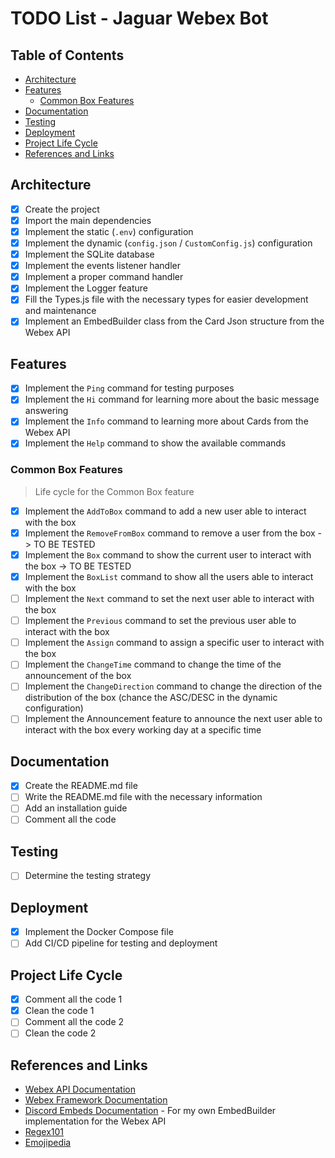 # TODO List - Jaguar Webex Bot

## Table of Contents

- [Architecture](#architecture)
- [Features](#features)
  - [Common Box Features](#common-box-features)
- [Documentation](#documentation)
- [Testing](#testing)
- [Deployment](#deployment)
- [Project Life Cycle](#project-life-cycle)
- [References and Links](#references-and-links)

## Architecture

- [x] Create the project
- [x] Import the main dependencies
- [x] Implement the static (`.env`) configuration
- [x] Implement the dynamic (`config.json` / `CustomConfig.js`) configuration
- [x] Implement the SQLite database
- [x] Implement the events listener handler
- [x] Implement a proper command handler
- [x] Implement the Logger feature
- [x] Fill the Types.js file with the necessary types for easier development and maintenance
- [x] Implement an EmbedBuilder class from the Card Json structure from the Webex API

## Features

- [x] Implement the `Ping` command for testing purposes
- [x] Implement the `Hi` command for learning more about the basic message answering
- [x] Implement the `Info` command to learning more about Cards from the Webex API
- [x] Implement the `Help` command to show the available commands

### Common Box Features

> Life cycle for the Common Box feature

- [x] Implement the `AddToBox` command to add a new user able to interact with the box
- [x] Implement the `RemoveFromBox` command to remove a user from the box -> TO BE TESTED
- [x] Implement the `Box` command to show the current user to interact with the box -> TO BE TESTED
- [x] Implement the `BoxList` command to show all the users able to interact with the box
- [ ] Implement the `Next` command to set the next user able to interact with the box
- [ ] Implement the `Previous` command to set the previous user able to interact with the box
- [ ] Implement the `Assign` command to assign a specific user to interact with the box
- [ ] Implement the `ChangeTime` command to change the time of the announcement of the box
- [ ] Implement the `ChangeDirection` command to change the direction of the distribution of the box (chance the ASC/DESC in the dynamic configuration)
- [ ] Implement the Announcement feature to announce the next user able to interact with the box every working day at a specific time

## Documentation

- [x] Create the README.md file
- [ ] Write the README.md file with the necessary information
- [ ] Add an installation guide
- [ ] Comment all the code

## Testing

- [ ] Determine the testing strategy

## Deployment

- [x] Implement the Docker Compose file
- [ ] Add CI/CD pipeline for testing and deployment

## Project Life Cycle

- [x] Comment all the code 1
- [x] Clean the code 1
- [ ] Comment all the code 2
- [ ] Clean the code 2

## References and Links

- [Webex API Documentation](https://developer.webex.com/docs/creating-a-chatbot-with-the-node-bot-framework)
- [Webex Framework Documentation](https://github.com/WebexCommunity/webex-node-bot-framework?tab=readme-ov-file#event_mentioned)
- [Discord Embeds Documentation](https://discordjs.guide/popular-topics/embeds.html#embed-preview) - For my own EmbedBuilder implementation for the Webex API
- [Regex101](https://regex101.com/)
- [Emojipedia](https://emojipedia.org)

